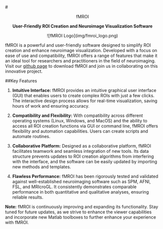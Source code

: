 #<p style="text-align: center;">fMROI</p>
**<p style="text-align: center;">User-Friendly ROI Creation and Neuroimage Visualization Software</p>**

<p align="center">
![fMROI Logo](img/fmroi_logo.png)
</p>

fMROI is a powerful and user-friendly software designed to simplify ROI creation and enhance neuroimage visualization. Developed with a focus on ease of use and compatibility, fMROI offers a range of features that make it an ideal tool for researchers and practitioners in the field of neuroimaging. Visit our [github page](https://github.com/proactionlab/fmroi) to download fMROI and join us in collaborating on this innovative project.

##Key Features

1. **Intuitive Interface:** fMROI provides an intuitive graphical user interface (GUI) that enables users to create complex ROIs with just a few clicks. The interactive design process allows for real-time visualization, saving hours of work and ensuring accuracy.

2. **Compatibility and Flexibility:** With compatibility across different operating systems (Linux, Windows, and MacOS) and the ability to access all ROI creation functions via GUI or command line, fMROI offers flexibility and automation capabilities. Users can create scripts and automate routines.

3. **Collaborative Platform:** Designed as a collaborative platform, fMROI facilitates teamwork and seamless integration of new tools. Its data structure prevents updates to ROI creation algorithms from interfering with the interface, and the software can be easily updated by importing new methods and templates.

3. **Flawless Performance:** fMROI has been rigorously tested and validated against well-established neuroimaging software such as SPM, AFNI, FSL, and MRIcroGL. It consistently demonstrates comparable performance in both quantitative and qualitative analyses, ensuring reliable results.

**Note:** fMROI is continuously improving and expanding its functionality. Stay tuned for future updates, as we strive to enhance the viewer capabilities and incorporate new Matlab toolboxes to further enhance your experience with fMROI.

